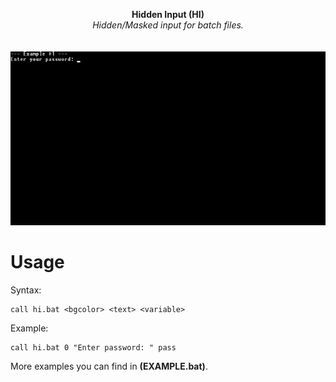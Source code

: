 <p align="center">
	<b>Hidden Input (HI)</b>
	<br>
	<i>Hidden/Masked input for batch files.</i>
	<br><br><br>
	<img alt="screenshot" src="media/screenshot.gif">
</p>

# Usage
Syntax:

```batchfile
call hi.bat <bgcolor> <text> <variable>
```
  
Example:

```batchfile
call hi.bat 0 "Enter password: " pass
```

More examples you can find in **(EXAMPLE.bat)**.
